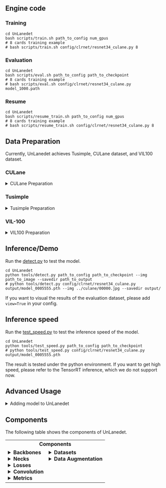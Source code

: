 ## Engine code

### Training
```Shell
cd UnLanedet
bash scripts/train.sh path_to_config num_gpus
# 8 cards training example 
# bash scripts/train.sh config/clrnet/resnet34_culane.py 8
```

### Evaluation
```Shell
cd UnLanedet
bash scripts/eval.sh path_to_config path_to_checkpoint
# 8 cards training example 
# bash scripts/eval.sh config/clrnet/resnet34_culane.py model_1000.path
```

### Resume
```Shell
cd UnLanedet
bash scripts/resume_train.sh path_to_config num_gpus
# 8 cards training example 
# bash scripts/resume_train.sh config/clrnet/resnet34_culane.py 8
```

## Data Preparation
Currently, UnLanedet achieves Tusimple, CULane dataset, and VIL100 dataset.

### CULane
<details>
<summary>CULane Preparation</summary>

Download [CULane](https://xingangpan.github.io/projects/CULane.html). Unzip the data to `$CULANEROOT`. Mkdir `data` folder.

```Shell
cd $LANEDET_ROOT
mkdir -p data
ln -s $CULANEROOT data/CULane
```

For CULane, the data structure should be
```
$CULANEROOT/driver_xx_xxframe    # data folders x6
$CULANEROOT/laneseg_label_w16    # lane segmentation labels
$CULANEROOT/list                 # data lists
```
</details>

### Tusimple
<details>
<summary>Tusimple Preparation</summary>
  
Download [Tusimple](https://github.com/TuSimple/tusimple-benchmark/issues/3). Unzip the data to `$TUSIMPLEROOT`. Mkdir `data` folder

```Shell
cd $LANEDET_ROOT
mkdir -p data
ln -s $TUSIMPLEROOT data/tusimple
```

For Tusimple, the data structure should be
```
$TUSIMPLEROOT/clips # data folders
$TUSIMPLEROOT/lable_data_xxxx.json # label json file x4
$TUSIMPLEROOT/test_tasks_0627.json # test tasks json file
$TUSIMPLEROOT/test_label.json # test label json file

```

Tusimple does not provide segmentation label. You can run the following code to gengerate the segmentation mask. 

```Shell
python tools/generate_seg.py --root $TUSIMPLEROOT
# python tools/generate_seg.py --root /root/paddlejob/workspace/train_data/datasets --savedir /root/paddlejob/workspace/train_data/datasets/seg_label
```
</details>

### VIL-100
<details>
<summary>VIL100 Preparation</summary>
  
Download [VIL-100](https://github.com/yujun0-0/mma-net). Unzip the data to `$VIL100ROOT`. Mkdir `data` folder

```Shell
cd $LANEDET_ROOT
mkdir -p data
ln -s $VIL100ROOT data/VIL100
```

For VIL100, the data structure should be
```Shell
/VIL100ROOT/VIL100/
├── Annotations
├── anno_txt
├── data
├── JPEGImages
└── Json
```
You may find anno_txt here [anno_txt.zip](https://drive.google.com/file/d/1SizP9p0n-x-GhHmpYNyhMPBpPQgS3enI/view?usp=drive_link)
</details>

## Inference/Demo
Run the [detect.py](../tools/detect.py) to test the model.

```Shell
cd UnLanedet
python tools/detect.py path_to_config path_to_checkpoint --img path_to_image --savedir path_to_output
# python tools/detect.py config/clrnet/resnet34_culane.py output/model_0005555.pth --img ../culane/00000.jpg --savedir output/
```

If you want to visual the results of the evaluation dataset, please add ```view=True``` in your config.

## Inference speed 
Run the [test_speed.py](../tools/test_speed.py) to test the inference speed of the model.

```Shell
cd UnLanedet
python tools/test_speed.py path_to_config path_to_checkpoint 
# python tools/test_speed.py config/clrnet/resnet34_culane.py output/model_0005555.pth
```
The result is tested under the python environment. If you want to get high speed, please refer to the TensorRT inference, which we do not support now.

## Advanced Usage
<details>
<summary>Adding model to UnLanedet</summary>
We introduce how to add the new model to UnLanedet. We take CLRNet as an example to describe this process.

1. Create the folder for the model under ```unlanedet/model```, such as CLRNet.

2. Add the core model under CLRNet folder.

3. Create the config file and follow the example config file below.

```Shell
from ..modelzoo import get_config

import os
from omegaconf import OmegaConf
from unlanedet.config import LazyCall as L
#==the above modules are general==

#=========import the model============
from unlanedet.model.CLRNet import CLRNet,CLRHead
from unlanedet.model import ResNetWrapper,FPN


# import dataset and transform
from unlanedet.data.transform import *

# import learning schedule
from fvcore.common.param_scheduler import CosineParamScheduler

# parameter setting (the necessary parameter for your model)
iou_loss_weight = 2.
cls_loss_weight = 6.
xyt_loss_weight = 0.5
seg_loss_weight = 1.0
num_points = 72
max_lanes = 5
sample_y = range(710, 150, -10)
img_norm = dict(mean=[103.939, 116.779, 123.68], std=[1., 1., 1.])
ori_img_w = 1280
ori_img_h = 720
img_h = 320
img_w = 800
cut_height = 160 
num_classes = 6 + 1
ignore_label = 255
bg_weight = 0.4
featuremap_out_channel = 192
test_parameters = dict(conf_threshold=0.4, nms_thres=50, nms_topk=max_lanes)

# dataset path
data_root = "/home/dataset/tusimple"

# Wrapper the parameter, which is also general
param_config = OmegaConf.create()
param_config.iou_loss_weight = iou_loss_weight
param_config.cls_loss_weight = cls_loss_weight
param_config.xyt_loss_weight = xyt_loss_weight
param_config.seg_loss_weight = seg_loss_weight
param_config.num_points = num_points
param_config.max_lanes = max_lanes
param_config.sample_y = [i for i in range(710, 150, -10)]
param_config.test_parameters = test_parameters
param_config.ori_img_w = ori_img_w
param_config.ori_img_h = ori_img_h
param_config.img_w = img_w
param_config.img_h = img_h
param_config.cut_height = cut_height
param_config.img_norm = img_norm
param_config.data_root = data_root
param_config.ignore_label = ignore_label
param_config.bg_weight = bg_weight
param_config.featuremap_out_channel = featuremap_out_channel
param_config.num_classes = num_classes

# Create the model
model = L(CLRNet)(
    backbone = L(ResNetWrapper)(
        resnet='resnet34',
        pretrained=True,
        replace_stride_with_dilation=[False, False, False],
        out_conv=False,        
    ),
    neck = L(FPN)(
        in_channels=[128, 256, 512],
        out_channels=64,
        num_outs=3,
        attention=False),
    head = L(CLRHead)(
        num_priors=192,
        refine_layers=3,
        fc_hidden_dim=64,
        sample_points=36,
        cfg=param_config
    )
)

# Create the training program, including batch size and the number of training iters
train = get_config("config/common/train.py").train
epochs =70
batch_size = 32
epoch_per_iter = (3616 // batch_size + 1)
total_iter = epoch_per_iter * epochs 
train.max_iter = total_iter
train.checkpointer.period=epoch_per_iter
train.eval_period = epoch_per_iter

# create the optimizer
optimizer = get_config("config/common/optim.py").AdamW
optimizer.lr = 0.8e-3
optimizer.weight_decay = 0.01

# create the learning schedule
lr_multiplier = L(CosineParamScheduler)(
    start_value = 1,
    end_value = 0.001
)

# create the data preprocess
train_process = [
    L(GenerateLaneLine)(
        transforms = [
            dict(name='Resize',
                 parameters=dict(size=dict(height=img_h, width=img_w)),
                 p=1.0),
            dict(name='HorizontalFlip', parameters=dict(p=1.0), p=0.5),
            dict(name='ChannelShuffle', parameters=dict(p=1.0), p=0.1),
            dict(name='MultiplyAndAddToBrightness',
                 parameters=dict(mul=(0.85, 1.15), add=(-10, 10)),
                 p=0.6),
            dict(name='AddToHueAndSaturation',
                 parameters=dict(value=(-10, 10)),
                 p=0.7),
            dict(name='OneOf',
                 transforms=[
                     dict(name='MotionBlur', parameters=dict(k=(3, 5))),
                     dict(name='MedianBlur', parameters=dict(k=(3, 5)))
                 ],
                 p=0.2),
            dict(name='Affine',
                 parameters=dict(translate_percent=dict(x=(-0.1, 0.1),
                                                        y=(-0.1, 0.1)),
                                 rotate=(-10, 10),
                                 scale=(0.8, 1.2)),
                 p=0.7),
            dict(name='Resize',
                 parameters=dict(size=dict(height=img_h, width=img_w)),
                 p=1.0),            
        ],
        cfg = param_config
    ),
    L(ToTensor)(keys=['img', 'lane_line', 'seg']),
]

val_process = [
    L(GenerateLaneLine)(
         transforms=[
             dict(name='Resize',
                  parameters=dict(size=dict(height=img_h, width=img_w)),
                  p=1.0),
         ],
         training=False,
         cfg = param_config        
    ),
    L(ToTensor)(keys=['img'])
]

# create the dataloader
dataloader = get_config("config/common/tusimple.py").dataloader
dataloader.train.dataset.processes = train_process
dataloader.train.dataset.data_root = data_root
dataloader.train.dataset.cut_height = cut_height
dataloader.train.total_batch_size = batch_size
dataloader.test.dataset.processes = val_process
dataloader.test.dataset.data_root = data_root
dataloader.test.dataset.cut_height = cut_height
dataloader.test.total_batch_size = batch_size

# Evaluation config
dataloader.evaluator.output_basedir = "./output"
dataloader.evaluator.test_json_file=os.path.join(data_root,"test_label.json")

```

4. Run the training code.

Note: UnLanedet is built on lazy configuration. Therefore, UnLanedet does not require the registry for the model, just importing your model in the config file.
</details>

## Components
The following table shows the components of UnLanedet.

<table align="center">
  <tbody>
    <tr align="center" valign="bottom">
      <td colspan="2">
        <b>Components</b>
      </td>
    </tr>
    <tr valign="top">
      <td>
        <details><summary><b>Backbones</b></summary>
          <ul>
            <li><a href="../unlanedet/model/module/backbone/resnet.py">ResNet</a></li>
            <li><a href="../unlanedet/model/module/backbone/timm_wrapper.py">TiMMBackbone</a></li>
          </ul>
        </details>
        <details><summary><b>Necks</b></summary>
          <ul>
            <li><a href="../unlanedet/model/module/neck/fpn.py">FPN</a></li>
            <li><a href="../unlanedet/model/module/neck/csprepbifpn.py">CSPRepbifpn</a></li>
            <li><a href="../unlanedet/model/ADNet/SA_FPN.py">SAFPN</a></li>
          </ul>
        </details>
        <details><summary><b>Losses</b></summary>
          <ul>
            <li><a href="../unlanedet/model/module/losses/focal_loss.py">Focal Loss</a></li>
            <li><a href="../unlanedet/model/module/losses/focal_loss.py">MultiClassFocal Loss</a></li>
            <li><a href="../unlanedet/model/CondlaneNet/head.py#L71-L81">RegL1KpLoss</a></li>
            <li><a href="../unlanedet/model/CLRNet/line_iou.py">Line_iou loss</a></li>
            <li><a href="../unlanedet/model/CLRerNet/lane_iou.py">Lane_iou loss</a></li>
            <li><a href="../unlanedet/model/ADNet/Glineiou_loss.py">Generlized Line_iou loss</a></li>
            <li><a href="../unlanedet/model/ADNet/RegL1ThetaLoss.py">RegL1ThetaLoss</a></li>
          </ul>
        </details>
        <details><summary><b>Convolution</b></summary>
          <ul>
            <li><a href="../unlanedet/layers/blocks.py">DepthwiseSeparableConv2d</a></li>
            <li><a href="../unlanedet/model/module/neck/csprepbifpn.py#L155C7-L155C14">RepConv</a></li>
            <li><a href="../unlanedet/layers/batch_norm.py">Normalization Function (BN,GN,etc.)</a></li>
            <li><a href="../unlanedet/layers/droppath.py">DropPath</a></li>
            <li><a href="../unlanedet/model/module/neck/csprepbifpn.py">ConvBNSiLU</a></li>
            <li><a href="../unlanedet/layers/ops">NMS</a></li>
          </ul>
        </details>
        <details><summary><b>Metrics</b></summary>
          <ul>
            <li>Accuracy</li>
            <li>FP</li>
            <li>FN</li>
            <li>F1 score</li>
          </ul>  
        </details>
      </td>
      <td>
        <details><summary><b>Datasets</b></summary>
          <ul>
            <li><a href="../unlanedet/data/tusimple.py">Tusimple</a></li>  
            <li><a href="../unlanedet/data/culane.py">CULane</a></li>
            <li><a href="../unlanedet/data/vil.py">VIL100</a></li>
          </ul>
        </details>
        <details><summary><b>Data Augmentation</b></summary>
          <ul>
            <li>RandomLROffsetLABEL</li>  
            <li>Resize</li>  
            <li>RandomUDoffsetLABEL</li>
            <li>RandomCrop</li>
            <li>CenterCrop</li>  
            <li>RandomRotation</li>  
            <li>RandomBlur</li>
            <li>Normalize</li>
            <li>RandomHorizontalFlip</li>
            <li>Colorjitters</li>
            <li>RandomErasings</li>
            <li>GaussianBlur</li>
            <li>RandomGrayScale</li>
            <li>Alaug</li> 
          </ul>
        </details>
      </td>
    </tr>
</td>
    </tr>
  </tbody>
</table>
